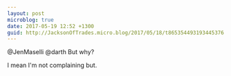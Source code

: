 ```yaml
---
layout: post
microblog: true
date: 2017-05-19 12:52 +1300
guid: http://JacksonOfTrades.micro.blog/2017/05/18/t865354493193445376.html
---
```

@JenMaselli @darth But why?

I mean I'm not complaining but.
